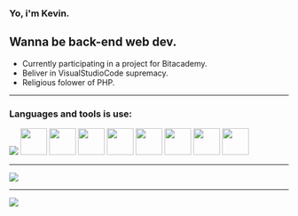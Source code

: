 ### Yo, i'm Kevin.
Wanna be back-end web dev.
---
- Currently participating in a project for Bitacademy.
- Beliver in VisualStudioCode supremacy.
- Religious folower of PHP.

---

### Languages and tools is use:

<img src="https://img.icons8.com/color/48/000000/visual-studio-code-2019.png"/> <img width="48px" src="https://www.php.net/images/logos/new-php-logo.svg"/> <img width="48px" src="https://www.php.net/images/logos/new-php-logo.svg"/> <img width="48px" src="https://www.php.net/images/logos/new-php-logo.svg"/> <img width="48px" src="https://www.php.net/images/logos/new-php-logo.svg"/> <img width="48px" src="https://www.php.net/images/logos/new-php-logo.svg"/> <img width="48px" src="https://www.php.net/images/logos/new-php-logo.svg"/> <img width="48px" src="https://www.php.net/images/logos/new-php-logo.svg"/> <img width="48px" src="https://www.php.net/images/logos/new-php-logo.svg"/>

---

<img align="center" src="https://github-readme-stats.vercel.app/api?username=GyKevin&show_icons=true&hide_border=true&theme=dark"/>

---

<img align="center" src="https://github-readme-stats.vercel.app/api/top-langs/?username=GyKevin&show_icons=true&hide_border=true&theme=dark"/>


<!--
**GyKevin/GyKevin** is a ✨ _special_ ✨ repository because its `README.md` (this file) appears on your GitHub profile.

Here are some ideas to get you started:

- 🔭 I’m currently working on ...
- 🌱 I’m currently learning ...
- 👯 I’m looking to collaborate on ...
- 🤔 I’m looking for help with ...
- 💬 Ask me about ...
- 📫 How to reach me: ...
- 😄 Pronouns: ...
- ⚡ Fun fact: ...
-->
